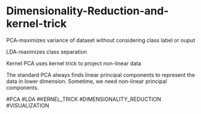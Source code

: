 # Dimensionality-Reduction-and-kernel-trick
PCA-maximizes variance of dataset without considering class label or ouput

LDA-maximizes class separation

Kernel PCA uses kernel trick to project non-linear data 

The standard PCA always finds linear principal components to represent the data in lower dimension. Sometime, we need non-linear principal components.

#PCA #LDA #KERNEL_TRICK #DIMENSIONALITY_REDUCTION #VISUALIZATION
